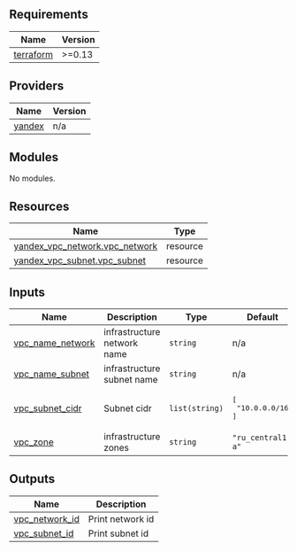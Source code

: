 ## Requirements

| Name | Version |
|------|---------|
| <a name="requirement_terraform"></a> [terraform](#requirement\_terraform) | >=0.13 |

## Providers

| Name | Version |
|------|---------|
| <a name="provider_yandex"></a> [yandex](#provider\_yandex) | n/a |

## Modules

No modules.

## Resources

| Name | Type |
|------|------|
| [yandex_vpc_network.vpc_network](https://registry.terraform.io/providers/yandex-cloud/yandex/latest/docs/resources/vpc_network) | resource |
| [yandex_vpc_subnet.vpc_subnet](https://registry.terraform.io/providers/yandex-cloud/yandex/latest/docs/resources/vpc_subnet) | resource |

## Inputs

| Name | Description | Type | Default | Required |
|------|-------------|------|---------|:--------:|
| <a name="input_vpc_name_network"></a> [vpc\_name\_network](#input\_vpc\_name\_network) | infrastructure network name | `string` | n/a | yes |
| <a name="input_vpc_name_subnet"></a> [vpc\_name\_subnet](#input\_vpc\_name\_subnet) | infrastructure subnet name | `string` | n/a | yes |
| <a name="input_vpc_subnet_cidr"></a> [vpc\_subnet\_cidr](#input\_vpc\_subnet\_cidr) | Subnet cidr | `list(string)` | <pre>[<br>  "10.0.0.0/16"<br>]</pre> | no |
| <a name="input_vpc_zone"></a> [vpc\_zone](#input\_vpc\_zone) | infrastructure zones | `string` | `"ru_central1-a"` | no |

## Outputs

| Name | Description |
|------|-------------|
| <a name="output_vpc_network_id"></a> [vpc\_network\_id](#output\_vpc\_network\_id) | Print network id |
| <a name="output_vpc_subnet_id"></a> [vpc\_subnet\_id](#output\_vpc\_subnet\_id) | Print subnet id |
